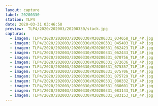 ```yaml
---
layout: capture
label: 20200330
station: TLP4
date: 2020-03-31 03:46:58
preview:  TLP4/2020/202003/20200330/stack.jpg
capturas:
  - imagem: TLP4/2020/202003/20200330/M20200331_034658_TLP_4P.jpg
  - imagem: TLP4/2020/202003/20200330/M20200331_045403_TLP_4P.jpg
  - imagem: TLP4/2020/202003/20200330/M20200331_062423_TLP_4P.jpg
  - imagem: TLP4/2020/202003/20200330/M20200331_062433_TLP_4P.jpg
  - imagem: TLP4/2020/202003/20200330/M20200331_070756_TLP_4P.jpg
  - imagem: TLP4/2020/202003/20200330/M20200331_072636_TLP_4P.jpg
  - imagem: TLP4/2020/202003/20200330/M20200331_075357_TLP_4P.jpg
  - imagem: TLP4/2020/202003/20200330/M20200331_075706_TLP_4P.jpg
  - imagem: TLP4/2020/202003/20200330/M20200331_075729_TLP_4P.jpg
  - imagem: TLP4/2020/202003/20200330/M20200331_080332_TLP_4P.jpg
  - imagem: TLP4/2020/202003/20200330/M20200331_080601_TLP_4P.jpg
  - imagem: TLP4/2020/202003/20200330/M20200331_083143_TLP_4P.jpg
  - imagem: TLP4/2020/202003/20200330/M20200331_083153_TLP_4P.jpg
---
```

